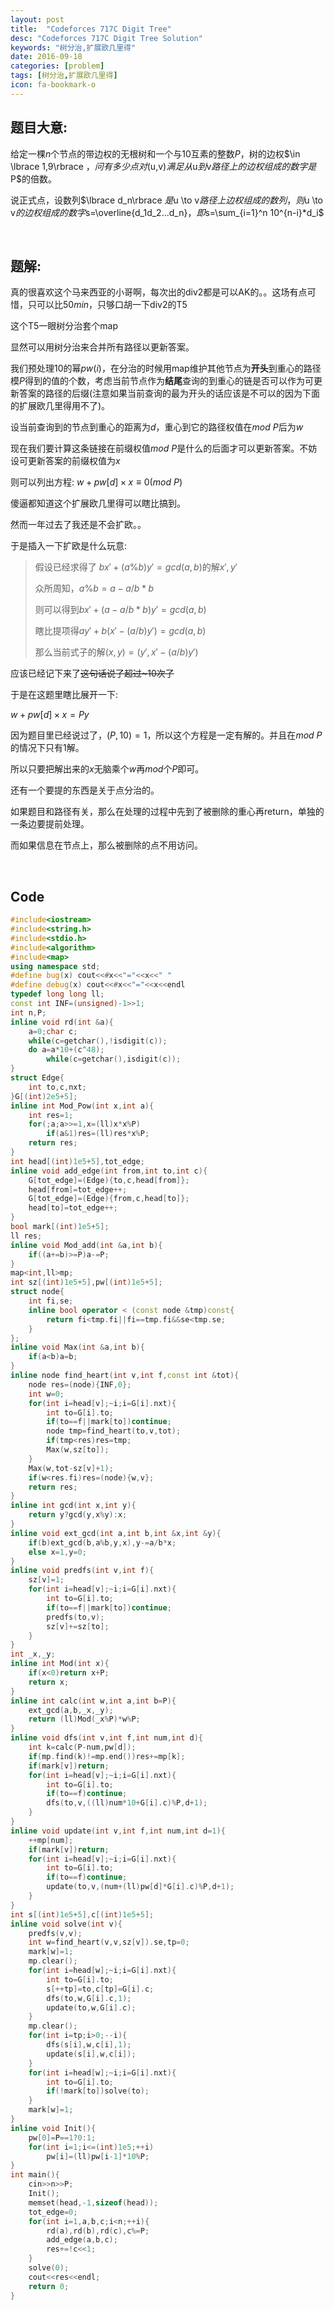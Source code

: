 ```yaml
---
layout: post
title:  "Codeforces 717C Digit Tree"
desc: "Codeforces 717C Digit Tree Solution"
keywords: "树分治,扩展欧几里得"
date: 2016-09-18
categories: [problem]
tags: [树分治,扩展欧几里得]
icon: fa-bookmark-o
---
```


## 题目大意:

给定一棵$n$个节点的带边权的无根树和一个与$10$互素的整数$P$，树的边权$\in \lbrace 1,9\rbrace $，问有多少点对$(u,v)$满足从$u$到$v$路径上的边权组成的数字是$P$的倍数。

说正式点，设数列$\lbrace d_n\rbrace $是$u \to v$路径上边权组成的数列，则$u \to v$的边权组成的数字$s=\overline{d_1d_2...d_n}$，即$s=\sum_{i=1}^n 10^{n-i}*d_i$

<br>

## 题解:

真的很喜欢这个马来西亚的小哥啊，每次出的div2都是可以AK的。。这场有点可惜，只可以比$50min$，只够口胡一下div2的T5

这个T5一眼树分治套个map

显然可以用树分治来合并所有路径以更新答案。

我们预处理$10$的幂$pw(i)$，在分治的时候用map维护其他节点为**开头**到重心的路径模$P$得到的值的个数，考虑当前节点作为**结尾**查询的到重心的链是否可以作为可更新答案的路径的后缀(注意如果当前查询的最为开头的话应该是不可以的因为下面的扩展欧几里得用不了)。

设当前查询到的节点到重心的距离为$d$，重心到它的路径权值在$mod~P$后为$w$

现在我们要计算这条链接在前缀权值$mod\ P$是什么的后面才可以更新答案。不妨设可更新答案的前缀权值为$x$

则可以列出方程: $w+pw[d]\times x \equiv 0 (mod~P)$

傻逼都知道这个扩展欧几里得可以瞎比搞到。

然而一年过去了我还是不会扩欧。。

于是插入一下扩欧是什么玩意:

> 假设已经求得了 $b x'+(a\%b)y'=gcd(a,b)$的解$x',y'$
>
> 众所周知，$a\%b=a-a/b*b$
>
> 则可以得到$b x' +(a-a/b*b)y' =gcd(a,b)$
>
> 瞎比提项得$ay' + b(x'-(a/b)y')=gcd(a,b)$
>
> 那么当前式子的解$(x,y)=(y',x'-(a/b)y')$

应该已经记下来了~~这句话说了超过~10次了~~

于是在这题里瞎比展开一下:

$w+pw[d]\times x=Py$

因为题目里已经说过了，$(P,10)=1$，所以这个方程是一定有解的。并且在$mod \ P$的情况下只有$1$解。

所以只要把解出来的$x$无脑乘个$w$再$mod$个$P$即可。

还有一个要提的东西是关于点分治的。

如果题目和路径有关，那么在处理的过程中先到了被删除的重心再return，单独的一条边要提前处理。

而如果信息在节点上，那么被删除的点不用访问。

<br>

## Code

```cpp
#include<iostream>
#include<string.h>
#include<stdio.h>
#include<algorithm>
#include<map>
using namespace std;
#define bug(x) cout<<#x<<"="<<x<<" "
#define debug(x) cout<<#x<<"="<<x<<endl
typedef long long ll;
const int INF=(unsigned)-1>>1;
int n,P;
inline void rd(int &a){
	a=0;char c;
	while(c=getchar(),!isdigit(c));
	do a=a*10+(c^48);
		while(c=getchar(),isdigit(c));
}
struct Edge{
	int to,c,nxt;
}G[(int)2e5+5];
inline int Mod_Pow(int x,int a){
	int res=1;
	for(;a;a>>=1,x=(ll)x*x%P)
		if(a&1)res=(ll)res*x%P;
	return res;
}
int head[(int)1e5+5],tot_edge;
inline void add_edge(int from,int to,int c){
	G[tot_edge]=(Edge){to,c,head[from]};
	head[from]=tot_edge++;
	G[tot_edge]=(Edge){from,c,head[to]};
	head[to]=tot_edge++;
}
bool mark[(int)1e5+5];
ll res;
inline void Mod_add(int &a,int b){
	if((a+=b)>=P)a-=P;
}
map<int,ll>mp;
int sz[(int)1e5+5],pw[(int)1e5+5];
struct node{
	int fi,se;
	inline bool operator < (const node &tmp)const{
		return fi<tmp.fi||fi==tmp.fi&&se<tmp.se;
	}
};
inline void Max(int &a,int b){
	if(a<b)a=b;
}
inline node find_heart(int v,int f,const int &tot){
	node res=(node){INF,0};
	int w=0;
	for(int i=head[v];~i;i=G[i].nxt){
		int to=G[i].to;
		if(to==f||mark[to])continue;
		node tmp=find_heart(to,v,tot);
		if(tmp<res)res=tmp;
		Max(w,sz[to]);
	}
	Max(w,tot-sz[v]+1);
	if(w<res.fi)res=(node){w,v};
	return res;
}
inline int gcd(int x,int y){
	return y?gcd(y,x%y):x;
}
inline void ext_gcd(int a,int b,int &x,int &y){
	if(b)ext_gcd(b,a%b,y,x),y-=a/b*x;
	else x=1,y=0;
}
inline void predfs(int v,int f){
	sz[v]=1;
	for(int i=head[v];~i;i=G[i].nxt){
		int to=G[i].to;
		if(to==f||mark[to])continue;
		predfs(to,v);
		sz[v]+=sz[to];
	}
}
int _x,_y;
inline int Mod(int x){
	if(x<0)return x+P;
	return x;
}
inline int calc(int w,int a,int b=P){
	ext_gcd(a,b,_x,_y);
	return (ll)Mod(_x%P)*w%P;
}
inline void dfs(int v,int f,int num,int d){
	int k=calc(P-num,pw[d]);
	if(mp.find(k)!=mp.end())res+=mp[k];
	if(mark[v])return;
	for(int i=head[v];~i;i=G[i].nxt){
		int to=G[i].to;
		if(to==f)continue;
		dfs(to,v,((ll)num*10+G[i].c)%P,d+1);
	}
}
inline void update(int v,int f,int num,int d=1){
	++mp[num];
	if(mark[v])return;
	for(int i=head[v];~i;i=G[i].nxt){
		int to=G[i].to;
		if(to==f)continue;
		update(to,v,(num+(ll)pw[d]*G[i].c)%P,d+1);
	}
}
int s[(int)1e5+5],c[(int)1e5+5];
inline void solve(int v){
	predfs(v,v);
	int w=find_heart(v,v,sz[v]).se,tp=0;
	mark[w]=1;
	mp.clear();
	for(int i=head[w];~i;i=G[i].nxt){
		int to=G[i].to;
		s[++tp]=to,c[tp]=G[i].c;
		dfs(to,w,G[i].c,1);
		update(to,w,G[i].c);
	}
	mp.clear();
	for(int i=tp;i>0;--i){
		dfs(s[i],w,c[i],1);
		update(s[i],w,c[i]);
	}
	for(int i=head[w];~i;i=G[i].nxt){
		int to=G[i].to;
		if(!mark[to])solve(to);
	}
	mark[w]=1;
}
inline void Init(){
	pw[0]=P==1?0:1;
	for(int i=1;i<=(int)1e5;++i)
		pw[i]=(ll)pw[i-1]*10%P;
}
int main(){
	cin>>n>>P;
	Init();
	memset(head,-1,sizeof(head));
	tot_edge=0;
	for(int i=1,a,b,c;i<n;++i){
		rd(a),rd(b),rd(c),c%=P;
		add_edge(a,b,c);
		res+=!c<<1;
	}
	solve(0);
	cout<<res<<endl;
	return 0;
}

```







